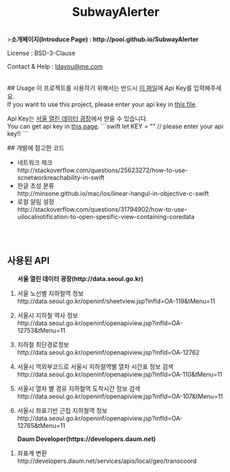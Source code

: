 <h1 align=center>SubwayAlerter</h1><br>
><b>소개페이지(Introduce Page) : http://pooi.github.io/SubwayAlerter</b>

License : BSD-3-Clause

Contact & Help : ldayou@me.com

<br>
## Usage
이 프로젝트를 사용하기 위해서는 반드시 <a href="https://github.com/pooi/SubwayAlerter/blob/master/SubwayAlerter/ApiKey.swift">이 파일</a>에 Api Key를 입력해주세요.<br>
If you want to use this project, please enter your api key in <a href="https://github.com/pooi/SubwayAlerter/blob/master/SubwayAlerter/ApiKey.swift">this file</a>.<p>
Api Key는 <a href="http://data.seoul.go.kr/">서울 열린 데이터 광장</a>에서 받을 수 있습니다.<br>
You can get api key in <a href="http://data.seoul.go.kr/">this page</a>.
```swift
let KEY = "" // please enter your api key!!
```
<br>
<p>
## 개발에 참고한 코드
<ul>
<li>네트워크 체크<br>
http://stackoverflow.com/questions/25623272/how-to-use-scnetworkreachability-in-swift
<li>한글 초성 분류<br>
http://minsone.github.io/mac/ios/linear-hangul-in-objective-c-swift
<li>로컬 알림 설정<br>
http://stackoverflow.com/questions/31794902/how-to-use-uilocalnotification-to-open-spesific-view-containing-coredata
</ul>

<p><br><br>

## 사용된 API
<ol start=1>
<lh><b>서울 열린 데이터 광장(http://data.seoul.go.kr)</b><p>
<li>서울 노선별 지하철역 정보<br>
http://data.seoul.go.kr/openinf/sheetview.jsp?infId=OA-119&tMenu=11<p></li>
<li>서울시 지하철 역사 정보<br>
http://data.seoul.go.kr/openinf/openapiview.jsp?infId=OA-12753&tMenu=11<p></li>
<li>지하철 최단경로정보<br>
http://data.seoul.go.kr/openinf/openapiview.jsp?infId=OA-12762<p></li>
<li>서울시 역외부코드로 서울시 지하철역별 열차 시간표 정보 검색<br>
http://data.seoul.go.kr/openinf/openapiview.jsp?infId=OA-110&tMenu=11<p></li>
<li>서울시 열차 별 경유 지하철역 도착시간 정보 검색<br>
http://data.seoul.go.kr/openinf/openapiview.jsp?infId=OA-107&tMenu=11<p></li>
<li>서울시 좌표기반 근접 지하철역 정보<br>
http://data.seoul.go.kr/openinf/openapiview.jsp?infId=OA-12765&tMenu=11<p></li>
</ol>
<p>
<ol start=1>
<lh><b>Daum Developer(https://developers.daum.net)</b><p>
<li>좌표계 변환<br>
http://developers.daum.net/services/apis/local/geo/transcoord</li>
</ol>
